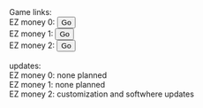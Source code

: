 <html>
    <head>
    </head>
    <body>
        Game links:<br>
        EZ money 0:   
        <a href="https://clockmantellstime.github.io/EZ-money-0/" ><button>Go</button></a><br>
        EZ money 1:   
        <a href="https://clockmantellstime.github.io/EZ-money/" ><button>Go</button></a><br>
        EZ money 2:   
        <a href="https://clockmantellstime.github.io/EZ-money-2/" ><button>Go</button></a><br><br>
        updates:<br>
        EZ money 0: none planned<br>
        EZ money 1: none planned<br>
        EZ money 2: customization and softwhere updates<br>
    </body>
</html>





